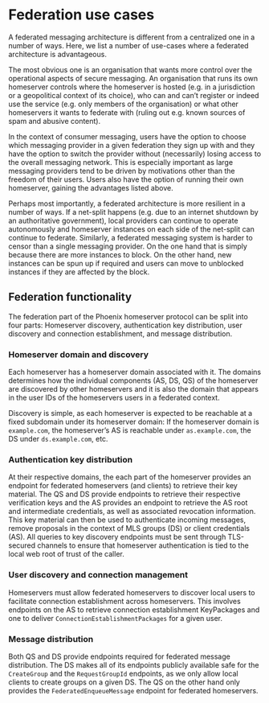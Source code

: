 # Federation use cases

A federated messaging architecture is different from a centralized one in a number of ways. Here, we list a number of use-cases where a federated architecture is advantageous.

The most obvious one is an organisation that wants more control over the operational aspects of secure messaging. An organisation that runs its own homeserver controls where the homeserver is hosted (e.g. in a jurisdiction or a geopolitical context of its choice), who can and can’t register or indeed use the service (e.g. only members of the organisation) or what other homeservers it wants to federate with (ruling out e.g. known sources of spam and abusive content).

In the context of consumer messaging, users have the option to choose which messaging provider in a given federation they sign up with and they have the option to switch the provider without (necessarily) losing access to the overall messaging network. This is especially important as large messaging providers tend to be driven by motivations other than the freedom of their users. Users also have the option of running their own homeserver, gaining the advantages listed above.

Perhaps most importantly, a federated architecture is more resilient in a number of ways. If a net-split happens (e.g. due to an internet shutdown by an authoritative government), local providers can continue to operate autonomously and homeserver instances on each side of the net-split can continue to federate. Similarly, a federated messaging system is harder to censor than a single messaging provider. On the one hand that is simply because there are more instances to block. On the other hand, new instances can be spun up if required and users can move to unblocked instances if they are affected by the block.

## Federation functionality

The federation part of the Phoenix homeserver protocol can be split into four parts: Homeserver discovery, authentication key distribution, user discovery and connection establishment, and message distribution.

### Homeserver domain and discovery

Each homeserver has a homeserver domain associated with it. The domains determines how the individual components (AS, DS, QS) of the homeserver are discovered by other homeservers and it is also the domain that appears in the user IDs of the homeservers users in a federated context.

Discovery is simple, as each homeserver is expected to be reachable at a fixed subdomain under its homeserver domain: If the homeserver domain is `example.com`, the homeserver’s AS is reachable under `as.example.com`, the DS under `ds.example.com`, etc.

### Authentication key distribution

At their respective domains, the each part of the homeserver provides an endpoint for federated homeservers (and clients) to retrieve their key material. The QS and DS provide endpoints to retrieve their respective verification keys and the AS provides an endpoint to retrieve the AS root and intermediate credentials, as well as associated revocation information. This key material can then be used to authenticate incoming messages, remove proposals in the context of MLS groups (DS) or client credentials (AS). All queries to key discovery endpoints must be sent through TLS-secured channels to ensure that homeserver authentication is tied to the local web root of trust of the caller.

### User discovery and connection management

Homeservers must allow federated homeservers to discover local users to facilitate connection establishment across homeservers. This involves endpoints on the AS to retrieve connection establishment KeyPackages and one to deliver `ConnectionEstablishmentPackages` for a given user.

### Message distribution

Both QS and DS provide endpoints required for federated message distribution. The DS makes all of its endpoints publicly available safe for the `CreateGroup` and the `RequestGroupId` endpoints, as we only allow local clients to create groups on a given DS. The QS on the other hand only provides the `FederatedEnqueueMessage` endpoint for federated homeservers.
